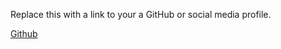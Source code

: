 Replace this with a link to your a GitHub or social media profile.

[Github](https://github.com/alendaris)
